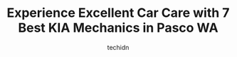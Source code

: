 ---
layout: ampstory
image: https://images.unsplash.com/photo-1612872808082-769cfb59b67d?ixlib=rb-4.0.3&ixid=MnwxMjA3fDB8MHxwaG90by1wYWdlfHx8fGVufDB8fHx8&auto=format&fit=crop&w=640&h=853&q=80
author: techidn
featured: false
description: When it comes to finding reliable automotive experts in Pasco WA, USA, look no further than the 7 best KIA Mechanic in the area. With their exceptional skills and dedication to providing top
title: Experience Excellent Car Care with 7 Best KIA Mechanics in Pasco WA
cover:
   title: Experience Excellent Car Care with 7 Best KIA Mechanics in Pasco WA
   subtitle: Rickpate
   background: https://images.unsplash.com/photo-1612872808082-769cfb59b67d?ixlib=rb-4.0.3&ixid=MnwxMjA3fDB8MHxwaG90by1wYWdlfHx8fGVufDB8fHx8&auto=format&fit=crop&w=640&h=853&q=80

pages: 
 - layout: thirds
   top: <h1>#1 Northwest Motorsport</h1>
   bottom: "<p>Jose Peralta and the team at Northwest Motorsport in Pasco are fantastic!  I inquired about a 2017 Ford F-150 online and within minutes Jose reached out to me about it.  </p>"
   background: https://www.knot35.com/toplist/wp-content/uploads/2023/06/best-kia-mechanic-1-in-pasco-wa-1685833494.jpeg
   backgroundblur: true
 - layout: thirds
   top: <h1>#2 Hi-Land Garage</h1>
   bottom: "<p>215 N Union St, Kennewick, WA 99336, United States</p>"
   background: https://www.knot35.com/toplist/wp-content/uploads/2023/06/best-kia-mechanic-2-in-pasco-wa-1685833494.jpeg
   cta:
      link: https://www.knot35.com/toplist/experience-excellent-car-care-with-7-best-kia-mechanics-in-pasco-wa/
      text: Experience Excellent Car Care with 7 Best KIA Mechanics in Pasco WA
 - layout: thirds
   top: <h1>#3 Overturf Volkswagen Kia</h1>
   bottom: "<p>1016 W Columbia Dr, Kennewick, WA 99336, United States</p>"
   background: https://www.knot35.com/toplist/wp-content/uploads/2023/06/best-kia-mechanic-3-in-pasco-wa-1685833495.jpeg
   cta:
      link: https://www.knot35.com/toplist/experience-excellent-car-care-with-7-best-kia-mechanics-in-pasco-wa/
      text: Experience Excellent Car Care with 7 Best KIA Mechanics in Pasco WA
 - layout: thirds
   top: <h1>#4 OReilly Auto Parts</h1>
   bottom: "<p>5425 N Rd 68, Pasco, WA 99301, United States</p>"
   background: https://images.unsplash.com/photo-1608501821300-4f99e58bba77?ixlib=rb-4.0.3&ixid=MnwxMjA3fDB8MHxwaG90by1wYWdlfHx8fGVufDB8fHx8&auto=format&fit=crop&w=640&h=853&q=80
   cta:
      link: https://www.knot35.com/toplist/experience-excellent-car-care-with-7-best-kia-mechanics-in-pasco-wa/
      text: Experience Excellent Car Care with 7 Best KIA Mechanics in Pasco WA
 - layout: thirds
   top: <h1>#5 Firestone Complete Auto Care</h1>
   bottom: "<p>4515 N Rd 68, Pasco, WA 99301, United States</p>"
   background: https://images.unsplash.com/photo-1620421680010-0766ff230392?ixlib=rb-4.0.3&ixid=MnwxMjA3fDB8MHxwaG90by1wYWdlfHx8fGVufDB8fHx8&auto=format&fit=crop&w=640&h=853&q=80
   cta:
      link: https://www.knot35.com/toplist/experience-excellent-car-care-with-7-best-kia-mechanics-in-pasco-wa/
      text: Experience Excellent Car Care with 7 Best KIA Mechanics in Pasco WA
 - layout: thirds
   top: <h1>#6 Steves Tire & Auto Repair</h1>
   bottom: "<p>4819 W Clearwater Ave, Kennewick, WA 99336, United States</p>"
   background: https://images.unsplash.com/photo-1484589065579-248aad0d8b13?ixlib=rb-4.0.3&ixid=MnwxMjA3fDB8MHxwaG90by1wYWdlfHx8fGVufDB8fHx8&auto=format&fit=crop&w=640&h=853&q=80
   cta:
      link: https://www.knot35.com/toplist/experience-excellent-car-care-with-7-best-kia-mechanics-in-pasco-wa/
      text: Experience Excellent Car Care with 7 Best KIA Mechanics in Pasco WA
 - layout: thirds
   top: <h1>#7 Master Tech Automotive</h1>
   bottom: "<p>1315 Lee Blvd, Richland, WA 99352, United States</p>"
   background: https://images.unsplash.com/photo-1609083590460-7b8cc0ca65f8?ixlib=rb-4.0.3&ixid=MnwxMjA3fDB8MHxwaG90by1wYWdlfHx8fGVufDB8fHx8&auto=format&fit=crop&w=640&h=853&q=80
   cta:
      link: https://www.knot35.com/toplist/experience-excellent-car-care-with-7-best-kia-mechanics-in-pasco-wa/
      text: Experience Excellent Car Care with 7 Best KIA Mechanics in Pasco WA
 - layout: thirds
   middle: Continue reading...
   background: https://images.unsplash.com/photo-1533998839656-76f5e4b2bccb?ixlib=rb-4.0.3&ixid=MnwxMjA3fDB8MHxwaG90by1wYWdlfHx8fGVufDB8fHx8&auto=format&fit=crop&w=640&h=853&q=80
   cta:
      link: https://www.knot35.com/toplist/experience-excellent-car-care-with-7-best-kia-mechanics-in-pasco-wa/
      text: Experience Excellent Car Care with 7 Best KIA Mechanics in Pasco WA
      
---